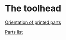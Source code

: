 # The toolhead

[Orientation of printed parts](https://github.com/gbit-is/the100-instructions/blob/main/instructions/toolhead/toolhead_parts_list.md)

[Parts list](https://github.com/gbit-is/the100-instructions/blob/main/instructions/toolhead/toolhead_parts_list.md)

